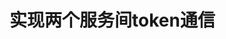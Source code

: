 <!--
 * @Author: wjn
 * @Date: 2020-04-23 09:03:15
 * @LastEditors: wjn
 * @LastEditTime: 2020-04-23 09:03:16
 -->
# 实现两个服务间token通信




